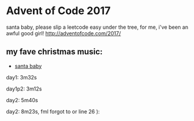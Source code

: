 # Advent of Code 2017

santa baby, please slip a leetcode easy under the tree, for me, i've been an awful good girl!
http://adventofcode.com/2017/

## my fave christmas music:

- [santa baby](https://www.youtube.com/watch?v=yWwW9iyhwgc&list=PLTNWXGeWrMqjJ3WjJJcmuQe87R_PxpnW8)


day1: 3m32s

day1p2: 3m12s

day2: 5m40s

day2: 8m23s, fml forgot to or line 26 ):